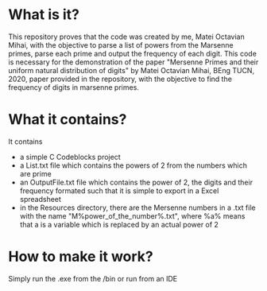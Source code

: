 # What is it?

This repository proves that the code was created by me, Matei Octavian Mihai, 
with the objective to parse a list of powers from the Marsenne primes, parse each prime and output
the frequency of each digit. This code is necessary for the demonstration of the paper "Mersenne Primes 
and their uniform natural distribution of digits" by Matei Octavian Mihai, BEng TUCN, 2020, paper provided in the repository, with the objective to find the frequency of digits in marsenne primes.


# What it contains?

It contains 
* a simple C Codeblocks project
* a List.txt file which contains the powers of 2 from the numbers which are prime
* an OutputFile.txt file which contains the power of 2, the digits and their frequency formated such that it is simple to export in a Excel spreadsheet
* in the Resources directory, there are the Mersenne numbers in a .txt file with the name "M%power_of_the_number%.txt", where %a% means that a is a variable which is replaced by an actual power of 2

# How to make it work?

Simply run the .exe from the /bin or run from an IDE
